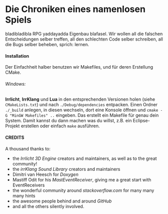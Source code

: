 # Die Chroniken eines namenlosen Spiels

bladibladibla RPG yaddayadda Eigenbau blafasel.
Wir wollen all die falschen Entscheidungen selber treffen, all den schlechten Code selber schreiben, all die Bugs selber beheben, sprich: lernen.

#### Installation
Der Einfachheit halber benutzen wir Makefiles, und für deren Erstellung CMake.

###### Windows:
**Irrlicht**, **IrrKlang** und **Lua** in den entsprechenden Versionen holen (siehe `CMakeLists.txt`) und nach `./Debug/dependencies` entpacken.
Einen Ordner `./_build` anlegen, in diesen wechseln, dort eine Konsole öffnen und `cmake -G "MinGW Makefiles" ..` eingeben. Das erstellt ein Makefile für genau dein System. Damit kannst du dann machen was du willst, z.B. ein Eclipse-Projekt erstellen oder einfach `make` ausführen.

#### CREDITS
A thousand thanks to:
- the *Irrlicht 3D Engine* creators and maintainers, as well as to the great community!
- the *irrKlang Sound Library* creators and maintainers
- Dimitri van Heesch for *Doxygen*
- Mastiff Odit for his *MastEventReceiver*, giving me a great start with EventReceivers
- the wonderful community around *stackoverflow.com* for many many many hints
- the awesome people behind and around *GitHub*
- and all the others silently involved.
